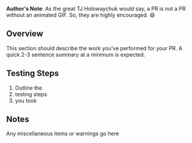 **Author's Note**: As the great TJ Holowaychuk would say, a PR is not a PR without an animated GIF.  So, they are highly encouraged. :smile:

## Overview

This section should describe the work you've performed for your PR.  A quick 2-3 sentence summary at a minimum is expected.

## Testing Steps
 
1. Outline the
2. testing steps
3. you took

## Notes

Any miscellaneous items or warnings go here

